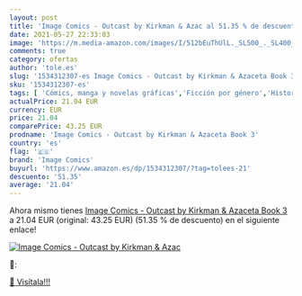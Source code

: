 ```yaml
---
layout: post
title: 'Image Comics - Outcast by Kirkman & Azac al 51.35 % de descuento'
date: 2021-05-27 22:33:03
image: 'https://m.media-amazon.com/images/I/512bEuThUlL._SL500_._SL400_.jpg'
comments: true
category: ofertas
author: 'tole.es'
slug: '1534312307-es Image Comics - Outcast by Kirkman & Azaceta Book 3'
sku: '1534312307-es'
tags: [ 'Cómics, manga y novelas gráficas','Ficción por género','Historias de ocultismo','Libros','Libros juveniles','Literatura y ficción','Terror','image comics', ]
actualPrice: 21.04 EUR
currency: EUR
price: 21.04
comparePrice: 43.25 EUR
prodname: 'Image Comics - Outcast by Kirkman & Azaceta Book 3'
country: 'es'
flag: '🇪🇸'
brand: 'Image Comics'
buyurl: 'https://www.amazon.es/dp/1534312307/?tag=tolees-21'
descuento: '51.35'
average: '21.04'
---
```


Ahora mismo tienes [Image Comics - Outcast by Kirkman & Azaceta Book 3](https://www.amazon.es/dp/1534312307/?tag=tolees-21) a 21.04 EUR (original: 43.25 EUR) (51.35 %  de descuento) en el siguiente enlace!

[![Image Comics - Outcast by Kirkman & Azac](https://m.media-amazon.com/images/I/512bEuThUlL._SL500_._SL400_.jpg)](https://www.amazon.es/dp/1534312307/?tag=tolees-21)

🔎:


[🛒 Visítala!!!](https://www.amazon.es/dp/1534312307/?tag=tolees-21)
